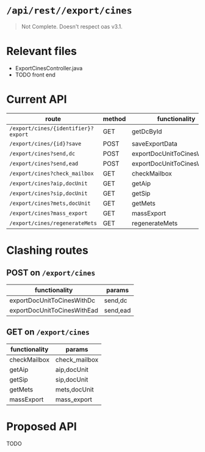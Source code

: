 # `/api/rest//export/cines`
> Not Complete.
> Doesn't respect oas v3.1.

# Relevant files
- ExportCinesController.java
- TODO front end

# Current API
|route|method|functionality|
|-|-|-|
|`/export/cines/{identifier}?export`|GET|getDcById|
|`/export/cines/{id}?save`|POST|saveExportData|
|`/export/cines?send,dc`|POST|exportDocUnitToCinesWithDc|
|`/export/cines?send,ead`|POST|exportDocUnitToCinesWithEad|
|`/export/cines?check_mailbox`|GET|checkMailbox|
|`/export/cines?aip,docUnit`|GET|getAip|
|`/export/cines?sip,docUnit`|GET|getSip|
|`/export/cines?mets,docUnit`|GET|getMets|
|`/export/cines?mass_export`|GET|massExport|
|`/export/cines/regenerateMets`|GET|regenerateMets|

# Clashing routes

## POST on `/export/cines`
|functionality|params|
|-|-|
|exportDocUnitToCinesWithDc|send,dc|
|exportDocUnitToCinesWithEad|send,ead|

## GET on `/export/cines`
|functionality|params|
|-|-|
|checkMailbox|check_mailbox|
|getAip|aip,docUnit|
|getSip|sip,docUnit|
|getMets|mets,docUnit|
|massExport|mass_export|

# Proposed API
TODO